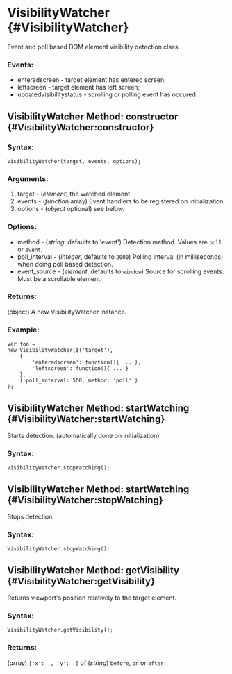 VisibilityWatcher {#VisibilityWatcher}
======================================

Event and poll based DOM element visibility detection class.

### Events:

* enteredscreen - target element has entered screen;
* leftscreen - target element has left screen;
* updatedvisibilitystatus - scrolling or polling event has occured.

VisibilityWatcher Method: constructor {#VisibilityWatcher:constructor}
------------------------------------------------------

### Syntax:

	VisibilityWatcher(target, events, options);

### Arguments:

1. target - (*element*) the watched element.
2. events - (*function* array) Event handlers to be registered on initialization.
3. options - (*object* optional) see below.

### Options:

* method - (*string*, defaults to 'event')  Detection method. Values are `poll` or `event`.
* poll_interval - (*integer*, defaults to `2000`) Polling interval (in milliseconds) when doing poll based detection.
* event_source - (*element*, defaults to `window`) Source for scrolling events. Must be a scrollable element.

### Returns:

(object) A new VisibilityWatcher instance.

### Example: 

	var foo =  
	new VisibilityWatcher($('target'), 
		{
  			'enteredscreen': function(){ ... },
	  		'leftscreen': function(){ ... }
		},
		{ poll_interval: 500, method: 'poll' }
	);
	
VisibilityWatcher Method: startWatching {#VisibilityWatcher:startWatching}
--------------------------------------------------

Starts detection. (automatically done on initialization) 

### Syntax:

	VisibilityWatcher.stopWatching();

VisibilityWatcher Method: startWatching {#VisibilityWatcher:stopWatching}
--------------------------------------------------

Stops detection. 

### Syntax:

	VisibilityWatcher.stopWatching();


VisibilityWatcher Method: getVisibility {#VisibilityWatcher:getVisibility}
--------------------------------------------------

Returns viewport's position relatively to the target element. 

### Syntax:

	VisibilityWatcher.getVisibility();

### Returns:

(*array*) `['x': ., 'y': .]` of (*string*) `before`, `on` or `after`

